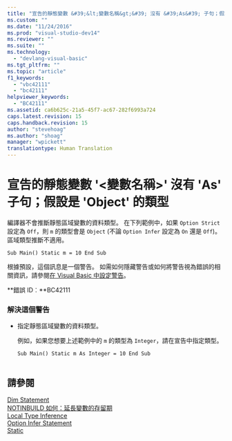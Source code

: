 ```yaml
---
title: "宣告的靜態變數 &#39;&lt;變數名稱&gt;&#39; 沒有 &#39;As&#39; 子句；假設是 &#39;Object&#39; 的類型 | Microsoft Docs"
ms.custom: ""
ms.date: "11/24/2016"
ms.prod: "visual-studio-dev14"
ms.reviewer: ""
ms.suite: ""
ms.technology: 
  - "devlang-visual-basic"
ms.tgt_pltfrm: ""
ms.topic: "article"
f1_keywords: 
  - "vbc42111"
  - "bc42111"
helpviewer_keywords: 
  - "BC42111"
ms.assetid: ca6b625c-21a5-45f7-ac67-282f6993a724
caps.latest.revision: 15
caps.handback.revision: 15
author: "stevehoag"
ms.author: "shoag"
manager: "wpickett"
translationtype: Human Translation
---
```

# 宣告的靜態變數 &#39;&lt;變數名稱&gt;&#39; 沒有 &#39;As&#39; 子句；假設是 &#39;Object&#39; 的類型
編譯器不會推斷靜態區域變數的資料類型。 在下列範例中，如果 `Option Strict` 設定為 `Off`，則 `m` 的類型會是 `Object` \(不論 `Option Infer` 設定為 `On` 還是 `Off`\)。 區域類型推斷不適用。  
  
```  
Sub Main() Static m = 10 End Sub  
```  
  
 根據預設，這個訊息是一個警告。 如需如何隱藏警告或如何將警告視為錯誤的相關資訊，請參閱[在 Visual Basic 中設定警告](/visual-studio/ide/configuring-warnings-in-visual-basic)。  
  
 **錯誤 ID︰**BC42111  
  
### 解決這個警告  
  
-   指定靜態區域變數的資料類型。  
  
     例如，如果您想要上述範例中的 `m` 的類型為 `Integer`，請在宣告中指定類型。  
  
    ```  
    Sub Main() Static m As Integer = 10 End Sub  
  
    ```  
  
## 請參閱  
 [Dim Statement](../../visual-basic/language-reference/statements/dim-statement.md)   
 [NOTINBUILD 如何：延長變數的存留期](http://msdn.microsoft.com/zh-tw/04e7c56c-1db0-4fe5-a678-859a39ec654b)   
 [Local Type Inference](../../visual-basic/programming-guide/language-features/variables/local-type-inference.md)   
 [Option Infer Statement](../../visual-basic/language-reference/statements/option-infer-statement.md)   
 [Static](../../visual-basic/language-reference/modifiers/static.md)